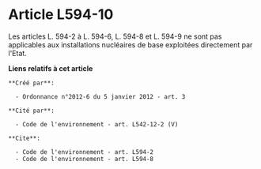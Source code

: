 # Article L594-10

Les articles L. 594-2 à L. 594-6, L. 594-8 et L. 594-9 ne sont pas applicables aux installations nucléaires de base
exploitées directement par l'Etat.

**Liens relatifs à cet article**

	**Créé par**:

	  - Ordonnance n°2012-6 du 5 janvier 2012 - art. 3

	**Cité par**:

	  - Code de l'environnement - art. L542-12-2 (V)

	**Cite**:

	  - Code de l'environnement - art. L594-2
	  - Code de l'environnement - art. L594-8
